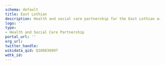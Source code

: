 ```yaml
---
schema: default
title: East Lothian
description: Health and social care partnership for the East Lothian area
logo: ''
type:
- Health and Social Care Partnership
portal_url: ''
org_url: 
twitter_handle: 
wikidata_qid: Q108836997
wdtk_id: 
---
```

